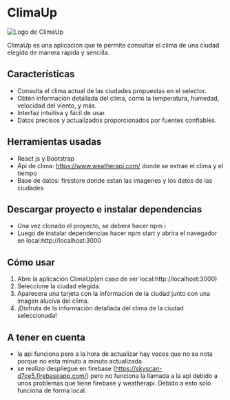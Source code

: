 # ClimaUp

![Logo de ClimaUp](https://firebasestorage.googleapis.com/v0/b/skyscan-d7ce5.appspot.com/o/logo.png?alt=media&token=dad8498f-8d45-4735-820a-d8daa7a37616)

ClimaUp es una aplicación que te permite consultar el clima de una ciudad elegida de manera rápida y sencilla. 

## Características

- Consulta el clima actual de las ciudades propuestas en el selector.
- Obtén información detallada del clima, como la temperatura, humedad, velocidad del viento, y más.
- Interfaz intuitiva y fácil de usar.
- Datos precisos y actualizados proporcionados por fuentes confiables.

## Herramientas usadas 
- React js y Bootstrap
- Api de clima: https://www.weatherapi.com/ donde se extrae el clima y el tiempo
- Base de datos: firestore donde estan las imagenes y los datos de las ciudades

## Descargar proyecto e instalar dependencias
- Una vez clonado el proyecto, se debera hacer npm i
- Luego de instalar dependencias hacer npm start y abrira el navegador en local:http://localhost:3000

## Cómo usar

1. Abre la aplicación ClimaUp(en caso de ser local:http://localhost:3000)
2. Seleccione la ciudad elegida.
3. Aparecera una tarjeta con la informacion de la ciudad junto con una imagen aluciva del clima.
4. ¡Disfruta de la información detallada del clima de la ciudad seleccionada!

## A tener en cuenta
- la api funciona pero a la hora de actualizar hay veces que no se nota porque no esta minuto a minuto actualizada
- se realizo despliegue en firebase (https://skyscan-d7ce5.firebaseapp.com/) pero no funciona la llamada a la api debido a unos problemas que tiene firebase y weatherapi. Debido a esto solo funciona de forma local.
